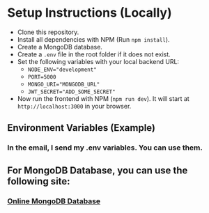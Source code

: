 # Setup Instructions (Locally)

- Clone this repository.
- Install all dependencies with NPM (Run `npm install`).
- Create a MongoDB database.
- Create a `.env` file in the root folder if it does not exist.
- Set the following variables with your local backend URL:
  - `NODE_ENV="development"`
  - `PORT=5000`
  - `MONGO_URI="MONGODB_URL"`
  - `JWT_SECRET="ADD_SOME_SECRET"`
- Now run the frontend with NPM (`npm run dev`). It will start at `http://localhost:3000` in your browser.

## Environment Variables (Example)

### In the email, I send my .env variables. You can use them.

## For MongoDB Database, you can use the following site:

### [Online MongoDB Database](https://www.mongodb.com/)
